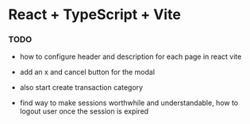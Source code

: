 # React + TypeScript + Vite


### TODO
- how to configure header and description for each page in react vite


- add an x and cancel button for the modal 
- also start create transaction category


- find way to make sessions worthwhile and understandable, how to logout user once the session is expired